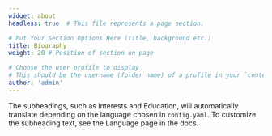 ```yaml
---
widget: about
headless: true  # This file represents a page section.

# Put Your Section Options Here (title, background etc.)
title: Biography
weight: 20 # Position of section on page

# Choose the user profile to display
# This should be the username (folder name) of a profile in your `content/authors/` folder.
author: 'admin'
---
```


The subheadings, such as Interests and Education, will automatically translate depending on the language chosen in `config.yaml`. To customize the subheading text, see the Language page in the docs.
